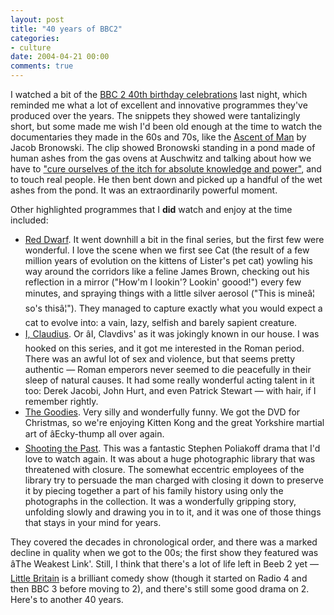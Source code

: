 ```yaml
---
layout: post
title: "40 years of BBC2"
categories:
- culture
date: 2004-04-21 00:00
comments: true
---
```


<p>I watched a bit of the <a href="http://www.bbc.co.uk/cult/ilove/tv/bbc2/" title="Happy 40th Birthday BBC2">BBC 2 40th birthday celebrations</a> last night, which reminded me what a lot of excellent and innovative programmes they've produced over the years. The snippets they showed were tantalizingly short, but some made me wish I'd been old enough at the time to watch the documentaries they made in the 60s and 70s, like the <a href="http://www.amazon.com/exec/obidos/tg/detail/-/0316109339/002-7612636-6613613?v=glance" title="Buy Ascent of Man at Amazon.co.uk">Ascent of Man</a> by Jacob Bronowski. The clip showed Bronowski standing in a pond made of human ashes from the gas ovens at Auschwitz and talking about how we have to <a href="http://www.godless.org/wtc&jb.html">"cure ourselves of the itch for absolute knowledge and power"</a>, and to touch real people. He then bent down and picked up a handful of the wet ashes from the pond. It was an extraordinarily powerful moment.</p>

<p>Other highlighted programmes that I <strong>did</strong> watch and enjoy at the time included:</p>

<ul>
<li><a href="http://www.amazon.co.uk/exec/obidos/ASIN/B00006JI1V/butshesagirl-21" title="Red Dwarf - Series 1 on DVD">Red Dwarf</a>. It went downhill a bit in the final series, but the first few were wonderful. I love the scene when we first see Cat (the result of a few million years of evolution on the kittens of Lister's pet cat) yowling his way around the corridors like a feline James Brown, checking out his reflection in a mirror ("How'm I lookin'? Lookin' goood!") every few minutes, and spraying things with a little silver aerosol ("This is mineâ¦ so's thisâ¦"). They managed to capture exactly what you would expect a cat to evolve into: a vain, lazy, selfish and barely sapient creature.</li>
<li><a href="http://www.amazon.co.uk/exec/obidos/ASIN/B00006G9VS/butshesagirl-21" title="I, Claudius - 5 DVD set">I, Claudius</a>. Or âI, Clavdivs' as it was jokingly known in our house. I was hooked on this series, and it got me interested in the Roman period. There was an awful lot of sex and violence, but that seems pretty authentic &mdash; Roman emperors never seemed to die peacefully in their sleep of natural causes. It had some really wonderful acting talent in it too: Derek Jacobi, John Hurt, and even Patrick Stewart &mdash; with hair, if I remember rightly.</li>
<li><a href="http://www.amazon.co.uk/exec/obidos/ASIN/B00008MJ0W/butshesagirl-21" title="The Goodies..At Last DVD">The Goodies</a>. Very silly and wonderfully funny. We got the DVD for Christmas, so we're enjoying Kitten Kong and the great Yorkshire martial art of âEcky-thump all over again.</li>
<li><a href="http://www.amazon.co.uk/exec/obidos/ASIN/B0000AISIF/butshesagirl-21" title="Shooting the Past DVD">Shooting the Past</a>. This was a fantastic Stephen Poliakoff drama that I'd love to watch again. It was about a huge photographic library that was threatened with closure. The somewhat eccentric employees of the library try to persuade the man charged with closing it down to preserve it by piecing together a part of his family history using only the photographs in the collection. It was a wonderfully gripping story, unfolding slowly and drawing you in to it, and it was one of those things that stays in your mind for years.</li>
</ul>

<p>They covered the decades in chronological order, and there was a marked decline in quality when we got to the 00s; the first show they featured was âThe Weakest Link'. Still, I think that there's a lot of life left in Beeb 2 yet &mdash; <a href="http://www.bbc.co.uk/bbcthree/tv/littlebritain/index.shtml" title="Little Britain">Little Britain</a> is a brilliant comedy show (though it started on Radio 4 and then BBC 3 before moving to 2), and there's still some good drama on 2. Here's to another 40 years.</p>
